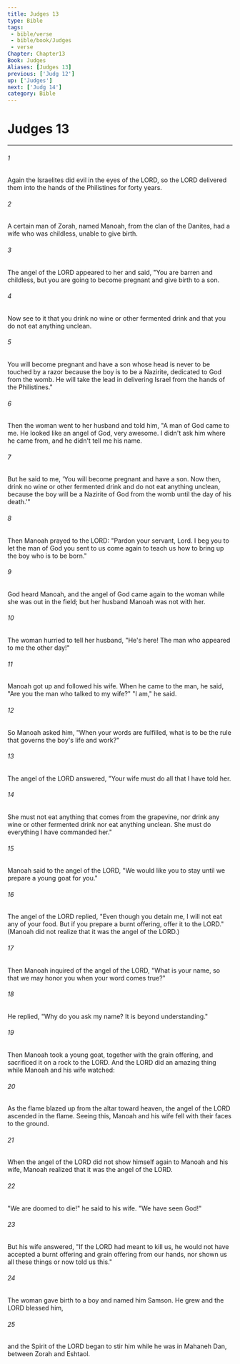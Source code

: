 ```yaml
---
title: Judges 13
type: Bible
tags:
 - bible/verse
 - bible/book/Judges
 - verse
Chapter: Chapter13
Book: Judges
Aliases: [Judges 13]
previous: ['Judg 12']
up: ['Judges']
next: ['Judg 14']
category: Bible
---
```

# Judges 13

***


###### 1 
Again the Israelites did evil in the eyes of the LORD, so the LORD delivered them into the hands of the Philistines for forty years. 

###### 2 
A certain man of Zorah, named Manoah, from the clan of the Danites, had a wife who was childless, unable to give birth. 

###### 3 
The angel of the LORD appeared to her and said, "You are barren and childless, but you are going to become pregnant and give birth to a son. 

###### 4 
Now see to it that you drink no wine or other fermented drink and that you do not eat anything unclean. 

###### 5 
You will become pregnant and have a son whose head is never to be touched by a razor because the boy is to be a Nazirite, dedicated to God from the womb. He will take the lead in delivering Israel from the hands of the Philistines." 

###### 6 
Then the woman went to her husband and told him, "A man of God came to me. He looked like an angel of God, very awesome. I didn't ask him where he came from, and he didn't tell me his name. 

###### 7 
But he said to me, 'You will become pregnant and have a son. Now then, drink no wine or other fermented drink and do not eat anything unclean, because the boy will be a Nazirite of God from the womb until the day of his death.'" 

###### 8 
Then Manoah prayed to the LORD: "Pardon your servant, Lord. I beg you to let the man of God you sent to us come again to teach us how to bring up the boy who is to be born." 

###### 9 
God heard Manoah, and the angel of God came again to the woman while she was out in the field; but her husband Manoah was not with her. 

###### 10 
The woman hurried to tell her husband, "He's here! The man who appeared to me the other day!" 

###### 11 
Manoah got up and followed his wife. When he came to the man, he said, "Are you the man who talked to my wife?" "I am," he said. 

###### 12 
So Manoah asked him, "When your words are fulfilled, what is to be the rule that governs the boy's life and work?" 

###### 13 
The angel of the LORD answered, "Your wife must do all that I have told her. 

###### 14 
She must not eat anything that comes from the grapevine, nor drink any wine or other fermented drink nor eat anything unclean. She must do everything I have commanded her." 

###### 15 
Manoah said to the angel of the LORD, "We would like you to stay until we prepare a young goat for you." 

###### 16 
The angel of the LORD replied, "Even though you detain me, I will not eat any of your food. But if you prepare a burnt offering, offer it to the LORD." (Manoah did not realize that it was the angel of the LORD.) 

###### 17 
Then Manoah inquired of the angel of the LORD, "What is your name, so that we may honor you when your word comes true?" 

###### 18 
He replied, "Why do you ask my name? It is beyond understanding." 

###### 19 
Then Manoah took a young goat, together with the grain offering, and sacrificed it on a rock to the LORD. And the LORD did an amazing thing while Manoah and his wife watched: 

###### 20 
As the flame blazed up from the altar toward heaven, the angel of the LORD ascended in the flame. Seeing this, Manoah and his wife fell with their faces to the ground. 

###### 21 
When the angel of the LORD did not show himself again to Manoah and his wife, Manoah realized that it was the angel of the LORD. 

###### 22 
"We are doomed to die!" he said to his wife. "We have seen God!" 

###### 23 
But his wife answered, "If the LORD had meant to kill us, he would not have accepted a burnt offering and grain offering from our hands, nor shown us all these things or now told us this." 

###### 24 
The woman gave birth to a boy and named him Samson. He grew and the LORD blessed him, 

###### 25 
and the Spirit of the LORD began to stir him while he was in Mahaneh Dan, between Zorah and Eshtaol. 
